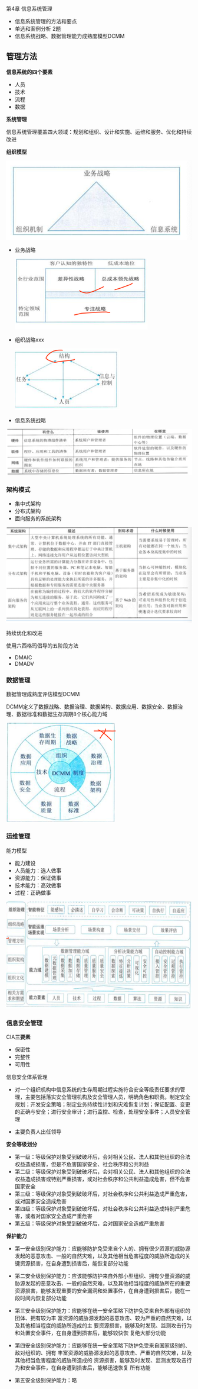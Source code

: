 第4章 信息系统管理

+ 信息系统管理的方法和要点
+ 单选和案例分析 2题
+ 信息系统战略、数据管理能力成熟度模型DCMM

## 管理方法

**信息系统的四个要素**

+ 人员
+ 技术
+ 流程
+ 数据

**系统管理**

信息系统管理覆盖四大领域：规划和组织、设计和实施、运维和服务、优化和持续改进

**组织模型**

![image-20230910171951586](https://raw.githubusercontent.com/673019334/image-oss/main/202309101719626.png)

+ 业务战略

  <img src="https://raw.githubusercontent.com/673019334/image-oss/main/202309101721513.png" alt="image-20230910172122472" style="zoom:50%;" />

+ 组织战略xxx

  <img src="https://raw.githubusercontent.com/673019334/image-oss/main/202309101721914.png" alt="image-20230910172100879" style="zoom:50%;" />

+ 信息系统战略

<img src="https://raw.githubusercontent.com/673019334/image-oss/main/202309101721221.png" alt="image-20230910172140188" style="zoom:50%;" />



### 架构模式

+ 集中式架构
+ 分布式架构
+ 面向服务的系统架构

<img src="https://raw.githubusercontent.com/673019334/image-oss/main/202309101723510.png" alt="image-20230910172306463" style="zoom:50%;" />

持续优化和改进

使用六西格玛倡导的五阶段方法

+ DMAIC
+ DMADV

### 数据管理

数据管理成熟度评估模型DCMM

DCMM定义了数据战略、数据治理、数据架构、数据应用、数据安全、数据治理、数据标准和数据生存周期8个核心能力域

<img src="https://raw.githubusercontent.com/673019334/image-oss/main/202309101727878.png" alt="image-20230910172729837" style="zoom:50%;" />

### 运维管理

能力模型

+ 能力建设
+ 人员能力：选人做事
+ 资源能力：保证做事
+ 技术能力：高效做事
+ 过程：正确做事

![image-20230910172942291](https://raw.githubusercontent.com/673019334/image-oss/main/202309101729405.png)

### 信息安全管理

CIA**三要素**

+ 保密性
+ 完整性
+ 可用性

信息安全体系管理

+ 对一个组织机构中信息系统的生存周期过程实施符合安全等级责任要求的管理，主要包括落实安全管理机构及安全管理人员，明确角色和职责。制定安全规划；开发安全策略；制定业务持续性计划和灾难恢复计划；保证配置、变更的正确与安全；进行安全审计；进行监控、检查，处理安全事件；人员安全管理

+ 主要负责人出任领导

**安全等级划分**

+ 第一级：等级保护对象受到破破坏后，会对相关公民、法人和其他组织的合法权益造成损害，但是不危害国家安全、社会秩序和公共利益
+ 第二级：等级保护对象受到破破坏后，会对相关公民、法人和其他组织的合法权益造成损害或特别严重损害，或对社会秩序和公共利益造成危害，但不危害国家安全
+ 第三级：等级保护对象受到破破坏后，对社会秩序和公共利益造成严重危害，或对国家安全造成危害
+ 第四级：等级保护对象受到破破坏后，对社会秩序和公共利益造成特别严重危害，或者对国家安全造成严重危害
+ 第五级：等级保护对象受到破破坏后，会对国家安全造成严重危害

**保护能力**

+ 第一安全级别保护能力：应能够防护免受来自个人的、拥有很少资源的威胁源发起的恶意攻击、一般的自然灾难，以及其他相当危害程度的威胁所造成的关键资源损害，在自身遭到损害后，能恢复部分功能

+ 第二安全级别保护能力：应该能够防护来自外部小型组织、拥有少量资源的威胁源发起的恶意攻击、一般的自然灾难，以及其他相当程度的威胁所在的重要资源损害，能够发现重要的安全漏洞和处置事件，在自身遭到损害后，能在一段时间内恢复部分功能

+ 第三安全级别保护能力：应能够在统一安全策略下防护免受来自外部有组织的团体、拥有较为丰 富资源的威胁源发起的恶意攻击、较为严重的自然灾难，以及其他相当程度的威胁所造成的主 要资源损害，能够及时发现、监测攻击行为和处置安全事件，在自身遭到损害后，能够较快恢 复绝大部分功能

+ 第四安全级别保护能力：应能够在统一安全策略下防护免受来自国家级别的、敌对组织的、拥有 丰富资源的威胁源发起的恶意攻击、严重的自然灾难，以及其他相当危害程度的威胁所造成的 资源损害，能够及时发现、监测发现攻击行为和安全事件，在自身遭到损害后，能够迅速恢复 所有功能

+ 第五安全级别保护能力：略

